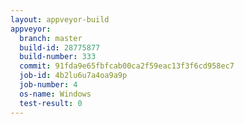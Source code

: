 ```yaml
---
layout: appveyor-build
appveyor:
  branch: master
  build-id: 28775877
  build-number: 333
  commit: 91fda9e65fbfcab00ca2f59eac13f3f6cd958ec7
  job-id: 4b2lu6u7a4oa9a9p
  job-number: 4
  os-name: Windows
  test-result: 0
---
```

